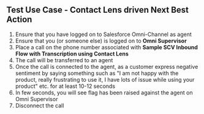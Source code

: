 ## Test Use Case - Contact Lens driven Next Best Action

1. Ensure that you have logged on to Salesforce Omni-Channel as agent
2. Ensure that you (or someone else) is logged on to **Omni Supervisor**
3. Place a call on the phone number associated with **Sample SCV Inbound Flow with Transcription using Contact Lens**
4. The call will be transferred to an agent
5. Once the call is connected to the agent, as a customer express negative sentiment by saying something such as "I am not happy with the product, really frustrating to use it, I have lots of issue while using your product" etc. for at least 10-12 seconds
6. In few seconds, you will see flag has been raised against the agent on Omni Supervisor
7. Disconnect the call
